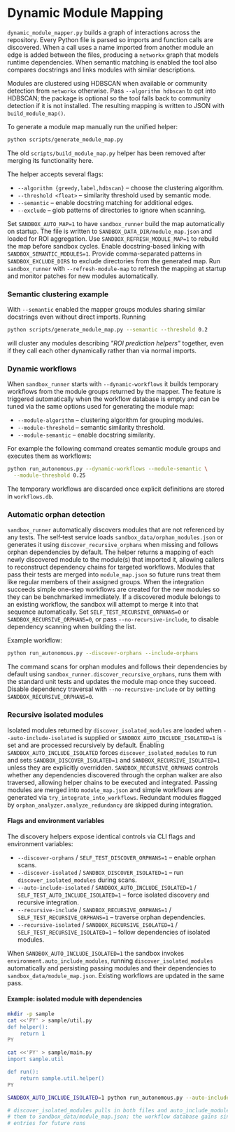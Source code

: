 # Dynamic Module Mapping

`dynamic_module_mapper.py` builds a graph of interactions across the repository.
Every Python file is parsed so imports and function calls are discovered. When a
call uses a name imported from another module an edge is added between the
files, producing a `networkx` graph that models runtime dependencies. When
semantic matching is enabled the tool also compares docstrings and links modules
with similar descriptions.

Modules are clustered using HDBSCAN when available or community detection from
`networkx` otherwise. Pass `--algorithm hdbscan` to opt into HDBSCAN; the
package is optional so the tool falls back to community detection if it is not
installed. The resulting mapping is written to JSON with `build_module_map()`.

To generate a module map manually run the unified helper:

```bash
python scripts/generate_module_map.py
```

The old `scripts/build_module_map.py` helper has been removed after merging
its functionality here.

The helper accepts several flags:

- `--algorithm {greedy,label,hdbscan}` – choose the clustering algorithm.
- `--threshold <float>` – similarity threshold used by semantic mode.
- `--semantic` – enable docstring matching for additional edges.
- `--exclude` – glob patterns of directories to ignore when scanning.

Set `SANDBOX_AUTO_MAP=1` to have `sandbox_runner` build the map
automatically on startup. The file is written to
`SANDBOX_DATA_DIR/module_map.json` and loaded for ROI aggregation. Use
`SANDBOX_REFRESH_MODULE_MAP=1` to rebuild the map before sandbox cycles.
Enable docstring-based linking with `SANDBOX_SEMANTIC_MODULES=1`.
Provide comma-separated patterns in `SANDBOX_EXCLUDE_DIRS` to exclude
directories from the generated map.
Run `sandbox_runner` with `--refresh-module-map` to refresh the mapping at
startup and monitor patches for new modules automatically.

### Semantic clustering example

With `--semantic` enabled the mapper groups modules sharing similar docstrings
even without direct imports. Running

```bash
python scripts/generate_module_map.py --semantic --threshold 0.2
```

will cluster any modules describing *"ROI prediction helpers"* together, even
if they call each other dynamically rather than via normal imports.

### Dynamic workflows

When `sandbox_runner` starts with `--dynamic-workflows` it builds
temporary workflows from the module groups returned by the mapper. The
feature is triggered automatically when the workflow database is empty
and can be tuned via the same options used for generating the module
map:

- `--module-algorithm` – clustering algorithm for grouping modules.
- `--module-threshold` – semantic similarity threshold.
- `--module-semantic` – enable docstring similarity.

For example the following command creates semantic module groups and
executes them as workflows:

```bash
python run_autonomous.py --dynamic-workflows --module-semantic \
  --module-threshold 0.25
```

The temporary workflows are discarded once explicit definitions are
stored in `workflows.db`.

### Automatic orphan detection

`sandbox_runner` automatically discovers modules that are not referenced by any
tests. The self‑test service loads `sandbox_data/orphan_modules.json` or
generates it using `discover_recursive_orphans` when missing and follows orphan
dependencies by default. The helper returns a mapping of each newly discovered
module to the module(s) that imported it, allowing callers to reconstruct
dependency chains for targeted workflows. Modules that pass their tests are
merged into `module_map.json` so future runs treat them like regular members of
their assigned groups. When the integration succeeds simple one-step workflows
are created for the new modules so they can be benchmarked immediately.
If a discovered module belongs to an existing workflow, the sandbox will attempt to merge it into that sequence automatically.
Set `SELF_TEST_RECURSIVE_ORPHANS=0` or `SANDBOX_RECURSIVE_ORPHANS=0`, or pass
`--no-recursive-include`, to disable dependency scanning when building the list.

Example workflow:

```bash
python run_autonomous.py --discover-orphans --include-orphans
```

The command scans for orphan modules and follows their dependencies by default
using `sandbox_runner.discover_recursive_orphans`, runs them with the standard
unit tests and updates the module map once they succeed.  Disable dependency
traversal with `--no-recursive-include` or by setting
`SANDBOX_RECURSIVE_ORPHANS=0`.

### Recursive isolated modules

Isolated modules returned by `discover_isolated_modules` are loaded when
`--auto-include-isolated` is supplied or `SANDBOX_AUTO_INCLUDE_ISOLATED=1` is
set and are processed recursively by default. Enabling
`SANDBOX_AUTO_INCLUDE_ISOLATED` forces `discover_isolated_modules` to run and
sets `SANDBOX_DISCOVER_ISOLATED=1` and `SANDBOX_RECURSIVE_ISOLATED=1` unless
they are explicitly overridden. `SANDBOX_RECURSIVE_ORPHANS` controls whether any
dependencies discovered through the orphan walker are also traversed, allowing
helper chains to be executed and integrated. Passing modules are merged into
`module_map.json` and simple workflows are generated via
`try_integrate_into_workflows`. Redundant modules flagged by
`orphan_analyzer.analyze_redundancy` are skipped during integration.

#### Flags and environment variables

The discovery helpers expose identical controls via CLI flags and environment
variables:

- `--discover-orphans` / `SELF_TEST_DISCOVER_ORPHANS=1` – enable orphan scans.
- `--discover-isolated` / `SANDBOX_DISCOVER_ISOLATED=1` – run
  `discover_isolated_modules` during scans.
- `--auto-include-isolated` / `SANDBOX_AUTO_INCLUDE_ISOLATED=1` /
  `SELF_TEST_AUTO_INCLUDE_ISOLATED=1` – force isolated discovery and recursive
  integration.
- `--recursive-include` / `SANDBOX_RECURSIVE_ORPHANS=1` /
  `SELF_TEST_RECURSIVE_ORPHANS=1` – traverse orphan dependencies.
- `--recursive-isolated` / `SANDBOX_RECURSIVE_ISOLATED=1` /
  `SELF_TEST_RECURSIVE_ISOLATED=1` – follow dependencies of isolated modules.

When `SANDBOX_AUTO_INCLUDE_ISOLATED=1` the sandbox invokes
`environment.auto_include_modules`, running `discover_isolated_modules`
automatically and persisting passing modules and their dependencies to
`sandbox_data/module_map.json`. Existing workflows are updated in the same pass.

#### Example: isolated module with dependencies

```bash
mkdir -p sample
cat <<'PY' > sample/util.py
def helper():
    return 1
PY

cat <<'PY' > sample/main.py
import sample.util

def run():
    return sample.util.helper()
PY

SANDBOX_AUTO_INCLUDE_ISOLATED=1 python run_autonomous.py --auto-include-isolated

# discover_isolated_modules pulls in both files and auto_include_modules writes
# them to sandbox_data/module_map.json; the workflow database gains single-step
# entries for future runs
```

